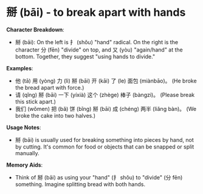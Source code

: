 # **掰 (bāi) - to break apart with hands**

**Character Breakdown**:  
- 掰 (bāi): On the left is 扌 (shǒu) "hand" radical. On the right is the character 分 (fēn) "divide" on top, and 又 (yòu) "again/hand" at the bottom. Together, they suggest "using hands to divide."

**Examples**:  
- 他 (tā) 用 (yòng) 力 (lì) 掰 (bāi) 开 (kāi) 了 (le) 面包 (miànbāo)。 (He broke the bread apart with force.)  
- 请 (qǐng) 掰 (bāi) 一下 (yíxià) 这个 (zhège) 棒子 (bàngzi)。 (Please break this stick apart.)  
- 我们 (wǒmen) 把 (bǎ) 饼 (bǐng) 掰 (bāi) 成 (chéng) 两半 (liǎng bàn)。 (We broke the cake into two halves.)

**Usage Notes**:  
- 掰 (bāi) is usually used for breaking something into pieces by hand, not by cutting. It's common for food or objects that can be snapped or split manually.

**Memory Aids**:  
- Think of 掰 (bāi) as using your "hand" (扌 shǒu) to "divide" (分 fēn) something. Imagine splitting bread with both hands.